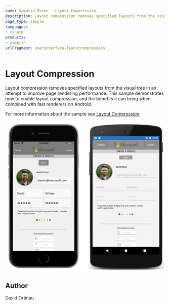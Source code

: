 ```yaml
---
name: Xamarin.Forms - Layout Compression
description: Layout compression removes specified layouts from the visual tree in an attempt to improve page rendering performance. This sample demonstrates how...
page_type: sample
languages:
- csharp
products:
- xamarin
urlFragment: userinterface-layoutcompression
---
```

# Layout Compression

Layout compression removes specified layouts from the visual tree in an attempt to improve page rendering performance. This sample demonstrates how to enable layout compression, and the benefits it can bring when combined with fast renderers on Android.

For more information about the sample see [Layout Compression](http://developer.xamarin.com/guides/xamarin-forms/user-interface/layouts/layout-compression/).

![Layout Compression application screenshot](Screenshots/01All.png "Layout Compression application screenshot")

## Author
David Ortinau
